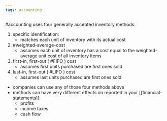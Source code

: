 ```yaml
---
tags: accounting
---
```


#accounting uses four generally accepted inventory methods:
1. specific identification:
	- matches each unit of inventory with its actual cost
2. #weighted-average-cost
	- assumes each unit of inventory has a cost equal to the weighted-average unit cost of all inventory items
3. first-in, first-out ( #FIFO ) cost
	- assumes first units purchased are first ones sold
4. last-in, first-out ( #LIFO ) cost
	- assumes last units purchased are first ones sold

- companies can use any of those four methods above
- methods can have very different effects on reported in your [[financial-statements]]:
	- profits
	- income taxes
	- cash flow